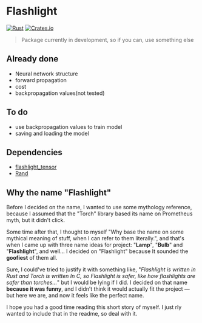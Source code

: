 # Flashlight

[![Rust](https://github.com/Bejmach/flashlight/actions/workflows/rust.yml/badge.svg?event=push)](https://github.com/Bejmach/flashlight/actions/workflows/rust.yml)
[![Crates.io](https://img.shields.io/crates/v/flashlight.svg)](https://crates.io/crates/flashlight)

> Package currently in development, so if you can, use something else

## Already done
- Neural network structure
- forward propagation
- cost
- backpropagation values(not tested)

## To do
- use backpropagation values to train model
- saving and loading the model

## Dependencies
- [flashlight_tensor](https://crates.io/crates/flashlight_tensor)
- [Rand](https://crates.io/crates/rand)


## Why the name "Flashlight"
Before I decided on the name, I wanted to use some  mythology reference, because I assumed that the "Torch" library based its name on Prometheus myth, but it didn't click.

Some time after that, I thought to myself "Why base the name on some mythical meaning of stuff, when I can refer to them literally.", and that's when I came up with three name ideas for project: "**Lamp**", "**Bulb**" and "**Flashlight**", and well... I decided on "Flashlight" because It sounded the **goofiest** of them all.

Sure, I could've tried to justify it with something like, "*Flashlight is written in Rust and Torch is written In C, so Flashlight is safer, like how flashlights are safer than torches...*" but I would be lying if I did. I decided on that name **because it was funny**, and I didn’t think it would actually fit the project — but here we are, and now it feels like the perfect name.

I hope you had a good time reading this short story of myself. I just rly wanted to include that in the readme, so deal with it.

